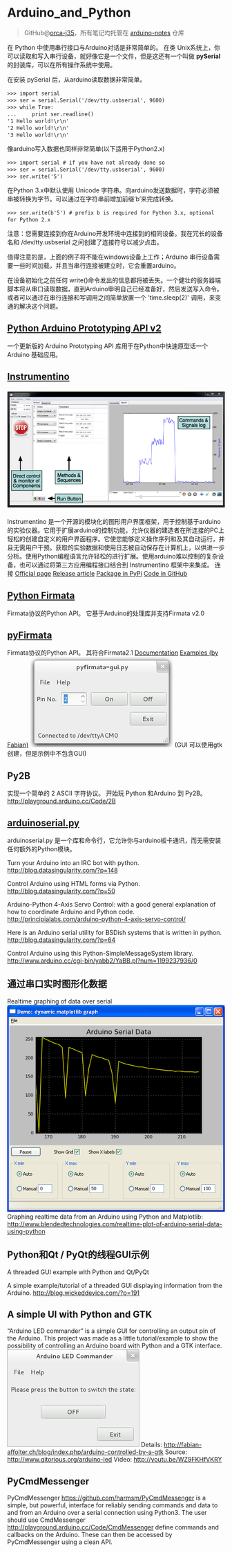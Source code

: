 # Arduino_and_Python
> GitHub@[orca-j35](https://github.com/orca-j35)，所有笔记均托管在 [arduino-notes](https://github.com/orca-j35/arduino-notes) 仓库

在 Python 中使用串行接口与Arduino对话是非常简单的。
在类 Unix系统上，你可以读取和写入串行设备，就好像它是一个文件，但是这还有一个叫做 **pySerial** 的封装库，可以在所有操作系统中使用。

在安装 pySerial 后，从arduino读取数据非常简单。
```
>>> import serial
>>> ser = serial.Serial('/dev/tty.usbserial', 9600)
>>> while True:
...     print ser.readline()
'1 Hello world!\r\n'
'2 Hello world!\r\n'
'3 Hello world!\r\n'
```
像arduino写入数据也同样非常简单(以下适用于Python2.x)

```
>>> import serial # if you have not already done so
>>> ser = serial.Serial('/dev/tty.usbserial', 9600)
>>> ser.write('5')
```

在Python 3.x中默认使用 Unicode 字符串。向arduino发送数据时，字符必须被串被转换为字节。可以通过在字符串前增加前缀‘b’来完成转换。
```
>>> ser.write(b'5') # prefix b is required for Python 3.x, optional for Python 2.x
```
注意：您需要连接到你在Arduino开发环境中连接到的相同设备。我在冗长的设备名和 /dev/tty.usbserial 之间创建了连接符号以减少点击。

值得注意的是，上面的例子将不能在windows设备上工作；Arduino 串行设备需要一些时间加载，并且当串行连接被建立时，它会重置arduino。

在设备初始化之前任何 write()命令发出的信息都将被丢失。一个健壮的服务器端脚本将从串口读取数据，直到Arduino申明自己已经准备好，然后发送写入命令。或者可以通过在串行连接和写调用之间简单放置一个  'time.sleep(2)' 调用，来变通的解决这个问题。

## [Python Arduino Prototyping API v2](https://github.com/vascop/Python-Arduino-Proto-API-v2)

一个更新版的 Arduino Prototyping API 库用于在Python中快速原型话一个 Arduino 基础应用。


## [Instrumentino](http://www.chemie.unibas.ch/~hauser/open-source-lab/instrumentino/index.html)
![Alt text](Arduino_and_Python.assets/.1476423944934.png)

Instrumentino 是一个开源的模块化的图形用户界面框架，用于控制基于arduino的实验仪器。它用于扩展arduino的控制功能，允许仪器的建造者在所连接的PC上轻松的创建自定义的用户界面程序。它使您能够定义操作序列和及其自动运行，并且无需用户干预。获取的实验数据和使用日志被自动保存在计算机上，以供进一步分析。使用Python编程语言允许轻松的进行扩展。使用arduino难以控制的复杂设备，也可以通过将第三方应用编程接口结合到 Instrumentino 框架中来集成。
连接
[Official page](http://www.chemie.unibas.ch/~hauser/open-source-lab/instrumentino/index.html)
[Release article](http://www.sciencedirect.com/science/article/pii/S0010465514002112)
[Package in PyPi](https://pypi.python.org/pypi/instrumentino/1.0)
[Code in GitHub](https://github.com/yoelk/instrumentino)

## [Python Firmata](http://github.com/lupeke/python-firmata/)
Firmata协议的Python API。 它基于Arduino的处理库并支持Firmata v2.0

## [pyFirmata](https://github.com/tino/pyFirmata)
Firmata协议的Python API。 其符合Firmata2.1
[Documentation](https://github.com/tino/pyFirmata/blob/master/README.rst)
[Examples (by Fabian)](https://bitbucket.org/fab/pyfirmata/src/96116e877527/examples/)
![Alt text](Arduino_and_Python.assets/.1476425714556.png)
(GUI 可以使用gtk创建，但是示例中不包含GUI)

## Py2B
实现一个简单的 2 ASCII 字符协议。
开始玩 Python 和Arduino 到 Py2B。
http://playground.arduino.cc/Code/2B

## [arduinoserial.py](https://github.com/wiseman/arduino-serial)
arduinoserial.py 是一个库和命令行，它允许你与arduino板卡通讯，而无需安装任何额外的Python模块。

Turn your Arduino into an IRC bot with python.
http://blog.datasingularity.com/?p=148

Control Arduino using HTML forms via Python.
http://blog.datasingularity.com/?p=50

Arduino-Python 4-Axis Servo Control: with a good general explanation of how to coordinate Arduino and Python code.
http://principialabs.com/arduino-python-4-axis-servo-control/

Here is an Arduino serial utility for BSDish systems that is written in python.
http://blog.datasingularity.com/?p=64

Control Arduino using this Python-SimpleMessageSystem library.
http://www.arduino.cc/cgi-bin/yabb2/YaBB.pl?num=1199237936/0

## 通过串口实时图形化数据
Realtime graphing of data over serial
![Alt text](Arduino_and_Python.assets/.1476427548151.png)
Graphing realtime data from an Arduino using Python and Matplotlib: http://www.blendedtechnologies.com/realtime-plot-of-arduino-serial-data-using-python

## Python和Qt / PyQt的线程GUI示例
A threaded GUI example with Python and Qt/PyQt

A simple example/tutorial of a threaded GUI displaying information from the Arduino. http://blog.wickeddevice.com/?p=191

## A simple UI with Python and GTK
“Arduino LED commander” is a simple GUI for controlling an output pin of the Arduino. This project was made as a little tutorial/example to show the possibility of controlling an Arduino board with Python and a GTK interface.
![Alt text](Arduino_and_Python.assets/.1476427762673.png)
Details: http://fabian-affolter.ch/blog/index.php/arduino-controlled-by-a-gtk
Source: http://www.gitorious.org/arduino-led
Video: http://youtu.be/WZ9FKHfVKRY

## PyCmdMessenger

PyCmdMessenger https://github.com/harmsm/PyCmdMessenger is a simple, but powerful, interface for reliably sending commands and data to and from an Arduino over a serial connection using Python3. The user should use CmdMessenger http://playground.arduino.cc/Code/CmdMessenger define commands and callbacks on the Arduino. These can then be accessed by PyCmdMessenger using a clean API.